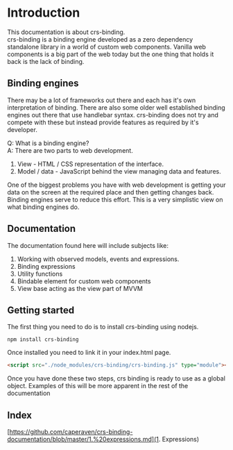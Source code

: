 # Introduction
This documentation is about crs-binding.  
crs-binding is a binding engine developed as a zero dependency standalone library in a world of custom web components. Vanilla web components is a big part of the web today but the one thing that holds it back is the lack of binding.

## Binding engines
There may be a lot of frameworks out there and each has it's own interpretation of binding. There are also some older well established binding engines out there that use handlebar syntax. crs-binding does not try and compete with these but instead provide features as required by it's developer.

Q: What is a binding engine?  
A: There are two parts to web development.

1. View - HTML / CSS representation of the interface.
1. Model / data - JavaScript behind the view managing data and features.

One of the biggest problems you have with web development is getting your data on the screen at the required place and then getting changes back. Binding engines serve to reduce this effort. This is a very simplistic view on what binding engines do.

## Documentation
The documentation found here will include subjects like:

1. Working with observed models, events and expressions.
1. Binding expressions
1. Utility functions
1. Bindable element for custom web components
1. View base acting as the view part of MVVM

## Getting started
The first thing you need to do is to install crs-binding using nodejs.

```
npm install crs-binding
```

Once installed you need to link it in your index.html page.

```html
<script src="./node_modules/crs-binding/crs-binding.js" type="module"></script>
```

Once you have done these two steps, crs binding is ready to use as a global object.
Examples of this will be more apparent in the rest of the documentation

## Index

[https://github.com/caperaven/crs-binding-documentation/blob/master/1.%20expressions.md](1. Expressions)